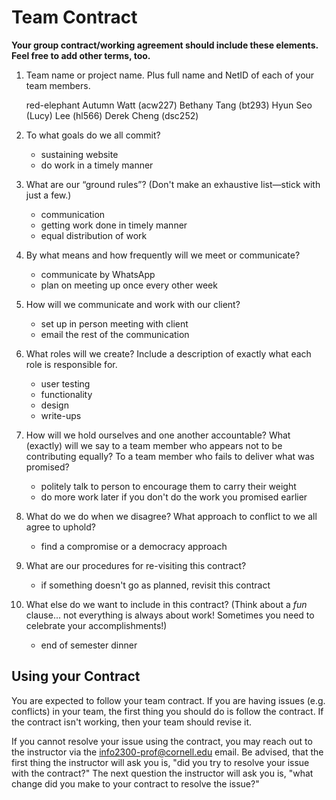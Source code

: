 # Team Contract

**Your group contract/working agreement should include these elements. Feel free to add other terms, too.**

1. Team name or project name. Plus full name and NetID of each of your team members.

    red-elephant
    Autumn Watt (acw227)
    Bethany Tang (bt293)
    Hyun Seo (Lucy) Lee (hl566)
    Derek Cheng (dsc252)


2. To what goals do we all commit?

    * sustaining website
    * do work in a timely manner


3. What are our “ground rules”? (Don't make an exhaustive list—stick with just a few.)

    * communication
    * getting work done in timely manner
    * equal distribution of work


4. By what means and how frequently will we meet or communicate?

    * communicate by WhatsApp
    * plan on meeting up once every other week

5. How will we communicate and work with our client?

    * set up in person meeting with client
    * email the rest of the communication

6. What roles will we create? Include a description of exactly what each role is responsible for.

    * user testing
    * functionality
    * design
    * write-ups

7. How will we hold ourselves and one another accountable? What (exactly) will we say to a team member who appears not to be contributing equally? To a team member who fails to deliver what was promised?

    * politely talk to person to encourage them to carry their weight
    * do more work later if you don't do the work you promised earlier

8. What do we do when we disagree? What approach to conflict to we all agree to uphold?

    * find a compromise or a democracy approach

9. What are our procedures for re-visiting this contract?

    * if something doesn't go as planned, revisit this contract

10. What else do we want to include in this contract? (Think about a *fun* clause... not everything is always about work! Sometimes you need to celebrate your accomplishments!)

    * end of semester dinner

## Using your Contract

You are expected to follow your team contract. If you are having issues (e.g. conflicts) in your team, the first thing you should do is follow the contract. If the contract isn't working, then your team should revise it.

If you cannot resolve your issue using the contract, you may reach out to the instructor via the <info2300-prof@cornell.edu> email. Be advised, that the first thing the instructor will ask you is, "did you try to resolve your issue with the contract?" The next question the instructor will ask you is, "what change did you make to your contract to resolve the issue?"
